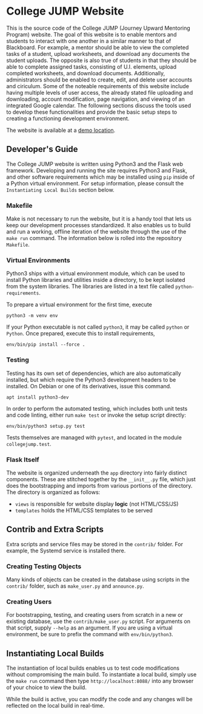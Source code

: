 # College JUMP Website

This is the source code of the College JUMP (Journey Upward Mentoring Program) 
website. The goal of this website is to enable mentors and students to interact 
with one another in a similar manner to that of Blackboard. For example, a mentor 
should be able to view the completed tasks of a student, upload worksheets, and 
download any documents the student uploads. The opposite is also true of students 
in that they should be able to complete assigned tasks, consisting of U.I. 
elements, upload completed worksheets, and download documents. Additionally, 
administrators should be enabled to create, edit, and delete user accounts and 
ciriculum. Some of the noteable requirements of this website include having multiple 
levels of user access, the already stated file uploading and downloading, account 
modification, page navigation, and viewing of an integrated Google calendar. The 
following sections discuss the tools used to develop these functionalities and 
provide the basic setup steps to creating a functioning development environment.

The website is available at a [demo location][].

## Developer's Guide

The College JUMP website is written using Python3 and the Flask web framework.
Developing and running the site requires Python3 and Flask, and other
software requirements which may be installed using `pip` inside of a Python
virtual environment. For setup information, please consult the 
`Instantiating Local Builds` section below.

### Makefile

Make is not necessary to run the website, but it is a handy tool that lets us
keep our development processes standardized. It also enables us to build and 
run a working, offline iteration of the website through the use of the `make run` 
command. The information below is rolled into the repository `Makefile`.

### Virtual Environments

Python3 ships with a virtual environment module, which can be used to install
Python libraries and utilities inside a directory, to be kept isolated from the
system libraries. The libraries are listed in a text file called
`python-requirements`.

To prepare a virtual environment for the first time, execute
```
python3 -m venv env
```
If your Python executable is not called `python3`, it may be called `python` or
`Python`.
Once prepared, execute this to install requirements,
```
env/bin/pip install --force .
```

### Testing

Testing has its own set of dependencies, which are also automatically installed,
but which require the Python3 development headers to be installed. On Debian or
one of its derivatives, issue this command.
```
apt install python3-dev
```

In order to perform the automated testing, which includes both unit tests and
code linting, either run `make test` or invoke the setup script directly:
```
env/bin/python3 setup.py test
```

Tests themselves are managed with `pytest`, and located in the module
`collegejump.test`.


### Flask Itself

The website is organized underneath the `app` directory into fairly distinct
components. These are stitched together by the `__init__.py` file, which just
does the bootstrapping and imports from various portions of the directory. The
directory is organized as follows:

- `views` is responsible for website display **logic** (not HTML/CSS/JS)
- `templates` holds the HTML/CSS templates to be served


## Contrib and Extra Scripts

Extra scripts and service files may be stored in the `contrib/` folder. For
example, the Systemd service is installed there.

### Creating Testing Objects

Many kinds of objects can be created in the database using scripts in the
`contrib/` folder, such as `make_user.py` and `announce.py`.

### Creating Users

For bootstrapping, testing, and creating users from scratch in a new or existing
database, use the `contrib/make_user.py` script. For arguments on that script,
supply `--help` as an argument. If you are using a virtual environment, be sure
to prefix the command with `env/bin/python3`.

## Instantiating Local Builds

The instantiation of local builds enables us to test code modifications 
without compromising the main build. To instantiate a local build, simply 
use the `make run` command then type `http://localhost:8088/` into any 
browser of your choice to view the build.

While the build is active, you can modify the code and any changes will be 
reflected on the local build in real-time.

[demo location]: https://lassa.xen.prgmr.com/collegejump/
